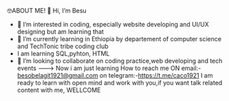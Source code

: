 🤓ABOUT ME!
                    👋 Hi, I’m Besu
                    
- 👀 I’m interested in coding, especially website developing and UI/UX designing but am learning that
- 🌱 I’m currently learning in Ethiopia by departement of computer science and TechTonic tribe  coding club
- I am learning SQL,pyhton, HTML
- 💞️ I’m looking to collaborate on coding practice,web developing and tech events
---> Now i am just learning
  How to reach me
  ON email:- besobelagit1921@gmail.com
  on telegram:-https://t.me/caco1921
  I am ready to learn with open mind and work with you,if you want talk related content with me, WELLCOME
 
